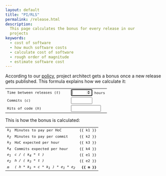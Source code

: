 ```yaml
---
layout: default
title: "PI/RLS"
permalink: /release.html
description:
  This page calculates the bonus for every release in our
  projects
keywords:
  - cost of software
  - how much software costs
  - calculate cost of software
  - rough order of magnitude
  - estimate software cost
---
```


According to our [policy](/policy.html), project architect gets
a bonus once a new release gets published. This formula explains
how we calculate it:

<form name="estimate">
  <table class="tbl">
    <colgroup>
      <col style="width: 18em;"/>
      <col/>
    </colgroup>
    <tbody>
      <tr>
        <td>Time between releases (<i>t</i>)</td>
        <td><input style="width:5em" ng-model="t" maxlength="3"
          ng-maxlength="3" type="number"
          ng-change="update()" autofocus="autofocus" tabindex="1" name="t"/>
          hours</td>
      </tr>
      <tr>
        <td>Commits (<i>c</i>)</td>
        <td><input style="width:5em" ng-model="c" maxlength="3"
          ng-maxlength="3" type="number"
          ng-change="update()" tabindex="2" name="c"/></td>
      </tr>
      <tr>
        <td>Hits of code (<i>h</i>)</td>
        <td><input style="width:7em" ng-model="h" maxlength="4"
          ng-maxlength="4" type="number"
          ng-change="update()" tabindex="3" name="h"/></td>
      </tr>
    </tbody>
  </table>
</form>

This is how the bonus is calculated:

<style type="text/css">
  .r {
    text-align: right;
  }
  .b {
    font-weight: bold;
  }
  .oops {
    color: red;
  }
  .tbl {
    width: 100%;
    font-size: 0.8em;
    font-family: monospace;
  }
</style>
<table class="tbl">
  <colgroup>
    <col style="width:2em"/>
    <col/>
    <col style="width:6em"/>
  </colgroup>
  <tbody>
    <tr><td><i>k<sub>1</sub></i></td><td>Minutes to pay per HoC</td><td class="r">&#x7B;&#x7B; k1 &#x7D;&#x7D;</td></tr>
    <tr><td><i>k<sub>2</sub></i></td><td>Minutes to pay per commit</td><td class="r">&#x7B;&#x7B; k2 &#x7D;&#x7D;</td></tr>
    <tr><td><i>k<sub>3</sub></i></td><td>HoC expected per hour</td><td class="r">&#x7B;&#x7B; k3 &#x7D;&#x7D;</td></tr>
    <tr><td><i>k<sub>4</sub></i></td><td>Commits expected per hour</td><td class="r">&#x7B;&#x7B; k4 &#x7D;&#x7D;</td></tr>
    <tr><td><i>e<sub>1</sub></i></td><td><i>c / ( k<sub>4</sub> * t )</i></td><td class="r">&#x7B;&#x7B; e1 &#x7D;&#x7D;</td></tr>
    <tr><td><i>e<sub>2</sub></i></td><td><i>h / ( k<sub>3</sub> * t )</i></td><td class="r">&#x7B;&#x7B; e2 &#x7D;&#x7D;</td></tr>
    <tr><td><i>m</i></td><td><i>( h * k<sub>1</sub> + c * k<sub>1</sub> ) * e<sub>1</sub> * e<sub>2</sub></i></td><td class="r" style="font-weight:bold">&#x7B;&#x7B; m &#x7D;&#x7D;</td></tr>
  </tbody>
</table>

<script>
var app = angular.module('teamed', []);
app.controller(
  'Main',
  [
    '$scope',
    function($scope) {
      $scope.update = function() {
        $scope.k1 = 0.2;
        $scope.k2 = 1.9;
        $scope.k3 = 75;
        $scope.k4 = 1.3;
        $scope.e1 = Math.min(1.0, $scope.c / ($scope.k4 * $scope.t)).toFixed(2);
        $scope.e2 = Math.min(1.0, $scope.h / ($scope.k3 * $scope.t)).toFixed(2);
        $scope.m = (($scope.h * $scope.k1 + $scope.c * $scope.k2) * $scope.e1 * $scope.e2).toFixed(0);
      }
      $scope.c = 132;
      $scope.t = 169;
      $scope.h = 6327;
      $scope.update();
    }
  ]
);
</script>

